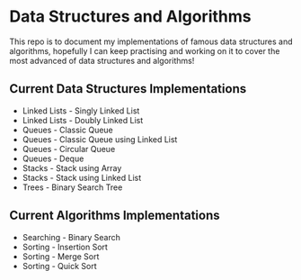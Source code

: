 # Data Structures and Algorithms

This repo is to document my implementations of famous data structures and algorithms, hopefully I can keep practising and working on it to cover the most advanced of data structures and algorithms!

## Current Data Structures Implementations

- Linked Lists - Singly Linked List
- Linked Lists - Doubly Linked List
- Queues - Classic Queue
- Queues - Classic Queue using Linked List
- Queues - Circular Queue
- Queues - Deque
- Stacks - Stack using Array
- Stacks - Stack using Linked List
- Trees - Binary Search Tree

## Current Algorithms Implementations

- Searching - Binary Search
- Sorting - Insertion Sort
- Sorting - Merge Sort
- Sorting - Quick Sort

